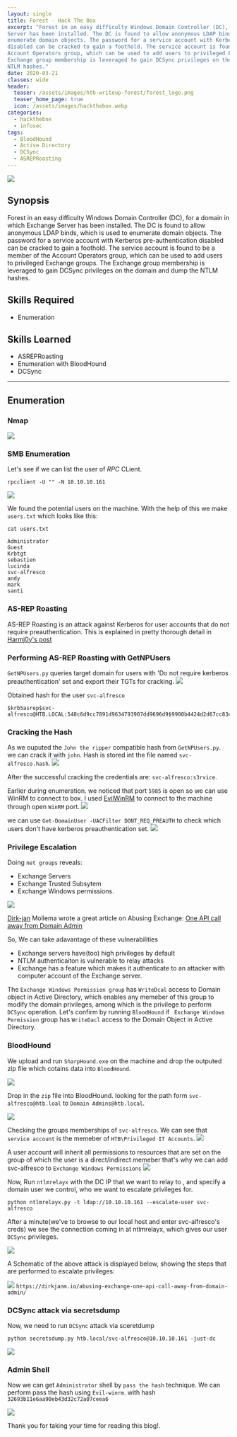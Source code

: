 ```yaml
---
layout: single
title: Forest - Hack The Box
excerpt: "Forest in an easy difficulty Windows Domain Controller (DC), for a domain in which Exchange
Server has been installed. The DC is found to allow anonymous LDAP binds, which is used to
enumerate domain objects. The password for a service account with Kerberos pre-authentication
disabled can be cracked to gain a foothold. The service account is found to be a member of the
Account Operators group, which can be used to add users to privileged Exchange groups. The
Exchange group membership is leveraged to gain DCSync privileges on the domain and dump the
NTLM hashes."
date: 2020-03-21
classes: wide
header:
  teaser: /assets/images/htb-writeup-forest/forest_logo.png
  teaser_home_page: true
  icon: /assets/images/hackthebox.webp
categories:
  - hackthebox
  - infosec
tags:
  - BloodHound
  - Active Directory
  - DCSync
  - ASREPRoasting
---
```


![](/assets/images/htb-writeup-forest/forest_logo.png)

## Synopsis
Forest in an easy difficulty Windows Domain Controller (DC), for a domain in which Exchange
Server has been installed. The DC is found to allow anonymous LDAP binds, which is used to
enumerate domain objects. The password for a service account with Kerberos pre-authentication
disabled can be cracked to gain a foothold. The service account is found to be a member of the
Account Operators group, which can be used to add users to privileged Exchange groups. The
Exchange group membership is leveraged to gain DCSync privileges on the domain and dump the
NTLM hashes. 

## Skills Required
* Enumeration

## Skills Learned
* ASREPRoasting
* Enumeration with BloodHound
* DCSync


---
## Enumeration
### Nmap
![](/assets/images/htb-writeup-forest/nmap.png)

### SMB Enumeration
Let's see if we can list the user of *RPC* CLient.
```
rpcclient -U "" -N 10.10.10.161
```
![](/assets/images/htb-writeup-forest/rpc.png)

We found the potential users on the machine. With the help of this we make `users.txt` which looks like this:
```
cat users.txt

Administrator
Guest
Krbtgt
sebastien
lucinda
svc-alfresco
andy
mark
santi
```

### AS-REP Roasting
AS-REP Roasting is an attack against Kerberos for user accounts that do not require preauthentication. This is explained in pretty thorough detail in [Harmj0y's post](https://www.harmj0y.net/blog/activedirectory/roasting-as-reps/)

### Performing AS-REP Roasting with GetNPUsers
`GetNPUsers.py` queries target domain for users with 'Do not require kerberos preauthentication' set and export their TGTs for cracking.
![](/assets/images/htb-writeup-forest/getnpusers.png)

Obtained hash for the user `svc-alfresco`
```
$krb5asrep$svc-alfresco@HTB.LOCAL:548c6d9cc7891d9634793907dd9696d9$9900b4424d2d67cc83ce90ae9ffecd784a4c1bc83b0220e77ff075133f928e6e806af4698d7dbdaf7b70321d07527011c8339acba6f0cfc714ab1274d2438797a364ee949d75f7c5b401c1eeba1b8b7c39ecb63444008e4f3e108488602bd2e52d2e9bba6c32bebe4ae8277d8eed550edacade665c57d52ba8409dd1f259230c67b4fec3a3f42bb721c99e42e8bdc05c8071a72dec3ba9578a5f7788c8be3c378f710afce50c95940b06a20b6742b9e4fbef033ec13d6ee0c63fd63fdddb43e402f64bdfb56fa5b4c1c19350a2f3c8826342847993adc4b062b427794b46fd2de79eebe150ed
```
### Cracking the Hash
As we ouputed the `John the ripper` compatible hash from `GetNPUsers.py`. we can crack it with `john`. Hash is stored int the file named `svc-alfresco.hash`.
![](/assets/images/htb-writeup-forest/crack.png)

After the successful cracking the credentials are: `svc-alfresco:s3rvice`.

Earlier during enumeration. we noticed that port `5985` is open so we can use WinRM to connect to box. I used [EvilWinRM](https://github.com/Hackplayers/evil-winrm) to connect to the machine through open `WinRM` port.
![](/assets/images/htb-writeup-forest/initial_shell.png)

we can use `Get-DomainUser -UACFilter DONT_REQ_PREAUTH` to check which users don't have kerberos preauthentication set.
![](/assets/images/htb-writeup-forest/domainusers.png)

### Privilege Escalation
Doing `net groups` reveals:
* Exchange Servers
* Exchange Trusted Subsytem
* Exchange Windows permissions.

![](/assets/images/htb-writeup-forest/net_group.png)

[Dirk-jan](https://twitter.com/_dirkjan) Mollema wrote a great article on Abusing Exchange: [One API call away from Domain Admin](https://dirkjanm.io/abusing-exchange-one-api-call-away-from-domain-admin/)

So, We can take adavantage of these vulnerabilities
* Exchange servers have(too) high privileges by default
* NTLM authenticaiton is vulnerable to relay attacks
* Exchange has a feature which makes it authenticate to an attacker with computer account of the Exchange server.

The `Exchange Windows Permission group` has `WriteDcal` access to Domain object in Active Directory, which enables any memeber of this group to modify the domain privileges,
among which is the privilege to perform `DCSync` operation. Let's confirm by running `BloodHound` if ` Exchange Windows Permission` group has `WriteDacl` access to the Domain Object in Active Directory.

### BloodHound
We upload and run `SharpHound.exe` on the machine and drop the outputed zip file which cotains data into `BloodHound`.

![](/assets/images/htb-writeup-forest/sharphound.png)

Drop in the `zip` file into BloodHound. looking for the path form `svc-alfresco@htb.loal` to `Domain Admins@htb.local`.

![](/assets/images/htb-writeup-forest/bloodhound.png)

Checking the groups memberships of `svc-alfresco`. We can see that `service account` is the memeber of `HTB\Privileged IT Accounts`.
![](/assets/images/htb-writeup-forest/groups.png)

A user account will inherit all permissions to resources that are set on the group of which the user is a direct/indirect memeber that's why we can add svc-alfresco to `Exchange Windows Permissions`
![](/assets/images/htb-writeup-forest/perm.png)

Now, Run `ntlmrelayx` with the DC IP that we want to relay to , and specify a domain user we control, who we want to escalate privileges for.
```
python ntlmrelayx.py -t ldap://10.10.10.161 --escalate-user svc-alfresco
```
After a minute(we've to browse to our local host and enter svc-alfresco's creds) we see the connection coming in at ntlmrelayx, which gives our user `DCSync` privileges.

![](/assets/images/htb-writeup-forest/ntlmrelayx.png)

A Schematic of the above attack is displayed below, showing the steps that are performed to escalate privileges:

![](/assets/images/htb-writeup-forest/attack.png)
`https://dirkjanm.io/abusing-exchange-one-api-call-away-from-domain-admin/`

### DCSync attack via secretsdump
Now, we need to run `DCSync` attack via sceretdump
```
python secretsdump.py htb.local/svc-alfresco@10.10.10.161 -just-dc
```
![](/assets/images/htb-writeup-forest/secretdump.png)

### Admin Shell
Now we can get `Administrator` shell by `pass the hash` technique.
We can perform pass the hash using `Evil-winrm`. with hash `32693b11e6aa90eb43d32c72a07ceea6`

![](/assets/images/htb-writeup-forest/root.png)

Thank you for taking your time for reading this blog!.



